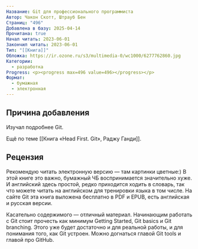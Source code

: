 ```yaml
---
Название: Git для профессионального программиста
Автор: Чакон Скотт, Штрауб Бен
Страниц: "496"
Добавлена в базу: 2025-04-14
Прочитана: true
Начал читать: 2023-06-01
Закончил читать: 2023-06-01
Тип: "[[Книга]]"
Обложка: https://ir.ozone.ru/s3/multimedia-0/wc1000/6277762860.jpg
Категории:
  - разработка
Progress: <p><progress max=496 value=496></progress></p>
Формат:
  - бумажная
  - электронная
---
```

## Причина добавления

Изучал подробнее Git.

Ещё по теме [[Книга «Head First. Git», Раджу Ганди]].

## Рецензия

Рекомендую читать электронную версию — там картинки цветные:) В этой книге это важно, бумажный ЧБ воспринимается значительно хуже. И английский здесь простой, редко приходится ходить в словарь, так что можете читать на английском для тренировки языка в том числе. На сайте Git эта книга выложена бесплатно в PDF и EPUB, есть английская и русская версии.

Касательно содержимого — отличный материал. Начинающим работать с Git стоит прочесть как минимум Getting Started, Git basics и Git branching. Этого уже будет достаточно и для реальной работы, и для понимания того, как Git устроен. Можно догнаться главой Git tools и главой про GitHub.  